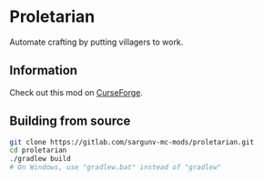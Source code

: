 # Proletarian

Automate crafting by putting villagers to work.

## Information

Check out this mod on [CurseForge][].

## Building from source

```bash
git clone https://gitlab.com/sargunv-mc-mods/proletarian.git
cd proletarian
./gradlew build
# On Windows, use "gradlew.bat" instead of "gradlew"
```

[CurseForge]: https://minecraft.curseforge.com/projects/proletarian
